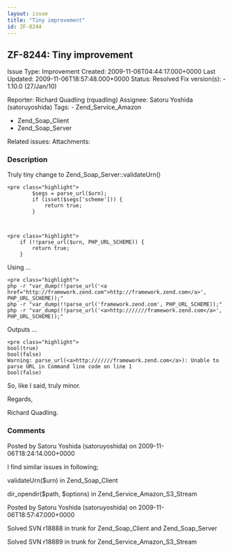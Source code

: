 ```yaml
---
layout: issue
title: "Tiny improvement"
id: ZF-8244
---
```


ZF-8244: Tiny improvement
-------------------------

 Issue Type: Improvement Created: 2009-11-06T04:44:17.000+0000 Last Updated: 2009-11-06T18:57:48.000+0000 Status: Resolved Fix version(s): - 1.10.0 (27/Jan/10)
 
 Reporter:  Richard Quadling (rquadling)  Assignee:  Satoru Yoshida (satoruyoshida)  Tags: - Zend\_Service\_Amazon
- Zend\_Soap\_Client
- Zend\_Soap\_Server
 
 Related issues: 
 Attachments: 
### Description

Truly tiny change to Zend\_Soap\_Server::validateUrn()

 
    <pre class="highlight">
            $segs = parse_url($urn);
            if (isset($segs['scheme'])) {
                return true;
            }


 
    <pre class="highlight">
        if (!!parse_url($urn, PHP_URL_SCHEME)) {
            return true;
        }


Using ...

 
    <pre class="highlight">
    php -r "var_dump(!!parse_url('<a href="http://framework.zend.com">http://framework.zend.com</a>', PHP_URL_SCHEME));"
    php -r "var_dump(!!parse_url('framework.zend.com', PHP_URL_SCHEME));"
    php -r "var_dump(!!parse_url('<a>http:///////framework.zend.com</a>', PHP_URL_SCHEME));"


Outputs ...

 
    <pre class="highlight">
    bool(true)
    bool(false)
    Warning: parse_url(<a>http:///////framework.zend.com</a>): Unable to parse URL in Command line code on line 1
    bool(false)


So, like I said, truly minor.

Regards,

Richard Quadling.

 

 

### Comments

Posted by Satoru Yoshida (satoruyoshida) on 2009-11-06T18:24:14.000+0000

I find similar issues in following;

validateUrn($urn) in Zend\_Soap\_Client

dir\_opendir($path, $options) in Zend\_Service\_Amazon\_S3\_Stream

 

 

Posted by Satoru Yoshida (satoruyoshida) on 2009-11-06T18:57:47.000+0000

Solved SVN r18888 in trunk for Zend\_Soap\_Client and Zend\_Soap\_Server

Solved SVN r18889 in trunk for Zend\_Service\_Amazon\_S3\_Stream

 

 